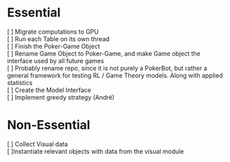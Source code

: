 # Essential <br>
[ ] Migrate computations to GPU<br>
[ ] Run each Table on its own thread<br>
[ ] Finish the Poker-Game Object<br>
[ ] Rename Game Object to Poker-Game, and make Game object the interface used by all future games <br>
[ ] Probably rename repo, since it is not purely a PokerBot, but rather a general framework for testing RL / Game Theory models. Along with applied statistics <br>
[ ] Create the Model Interface<br>
[ ] Implement greedy strategy (André) <br>

# Non-Essential<br>
[ ] Collect Visual data<br>
[ ]Instantiate relevant objects with data from the visual module<br>

